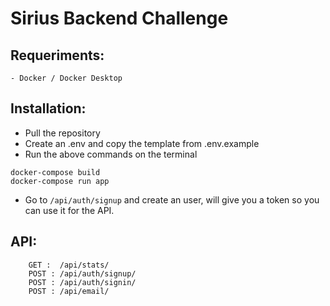 # Sirius Backend Challenge

## Requeriments:

    - Docker / Docker Desktop

## Installation:

- Pull the repository
- Create an .env and copy the template from .env.example
- Run the above commands on the terminal

```
docker-compose build
docker-compose run app
```

- Go to `/api/auth/signup` and create an user, will give you a token so you can use it for the API.

## API:

```
    GET :  /api/stats/
    POST : /api/auth/signup/
    POST : /api/auth/signin/
    POST : /api/email/
```
